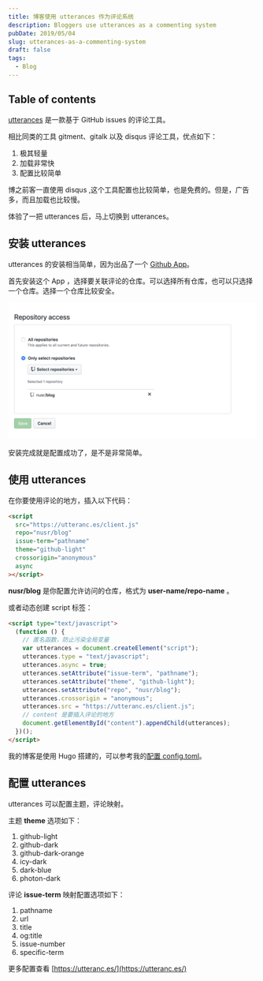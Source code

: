 ```yaml
---
title: 博客使用 utterances 作为评论系统
description: Bloggers use utterances as a commenting system
pubDate: 2019/05/04
slug: utterances-as-a-commenting-system
draft: false
tags:
  - Blog
---
```


## Table of contents

[utterances](https://github.com/utterance/utterances) 是一款基于 GitHub issues 的评论工具。

相比同类的工具 gitment、gitalk 以及 disqus 评论工具，优点如下：

1. 极其轻量
1. 加载非常快
1. 配置比较简单

博之前客一直使用 disqus ,这个工具配置也比较简单，也是免费的。但是，广告多，而且加载也比较慢。

体验了一把 utterances 后，马上切换到 utterances。

## 安装 utterances

utterances 的安装相当简单，因为出品了一个 [Github App](https://github.com/apps/utterances)。

首先安装这个 App ，选择要关联评论的仓库。可以选择所有仓库，也可以只选择一个仓库。选择一个仓库比较安全。

![utterances](../../assets/images/utterances-comment.png)

安装完成就是配置成功了，是不是非常简单。

## 使用 utterances

在你要使用评论的地方，插入以下代码：

```html
<script
  src="https://utteranc.es/client.js"
  repo="nusr/blog"
  issue-term="pathname"
  theme="github-light"
  crossorigin="anonymous"
  async
></script>
```

**nusr/blog** 是你配置允许访问的仓库，格式为 **user-name/repo-name** 。

或者动态创建 script 标签：

```html
<script type="text/javascript">
  (function () {
    // 匿名函数，防止污染全局变量
    var utterances = document.createElement("script");
    utterances.type = "text/javascript";
    utterances.async = true;
    utterances.setAttribute("issue-term", "pathname");
    utterances.setAttribute("theme", "github-light");
    utterances.setAttribute("repo", "nusr/blog");
    utterances.crossorigin = "anonymous";
    utterances.src = "https://utteranc.es/client.js";
    // content 是要插入评论的地方
    document.getElementById("content").appendChild(utterances);
  })();
</script>
```

我的博客是使用 Hugo 搭建的，可以参考我的[配置 config.toml](https://github.com/nusr/blog/blob/master/config.toml)。

## 配置 utterances

utterances 可以配置主题，评论映射。

主题 **theme** 选项如下：

1. github-light
1. github-dark
1. github-dark-orange
1. icy-dark
1. dark-blue
1. photon-dark

评论 **issue-term** 映射配置选项如下：

1. pathname
1. url
1. title
1. og:title
1. issue-number
1. specific-term

更多配置查看 [https://utteranc.es/](https://utteranc.es/)
